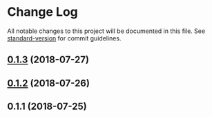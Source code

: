 # Change Log

All notable changes to this project will be documented in this file. See [standard-version](https://github.com/conventional-changelog/standard-version) for commit guidelines.

<a name="0.1.3"></a>
## [0.1.3](https://github.com/potato4d/nuxt-client-init-module/compare/v0.1.2...v0.1.3) (2018-07-27)



<a name="0.1.2"></a>
## [0.1.2](https://github.com/potato4d/nuxt-client-init-module/compare/v0.1.1...v0.1.2) (2018-07-26)



<a name="0.1.1"></a>
## 0.1.1 (2018-07-25)
